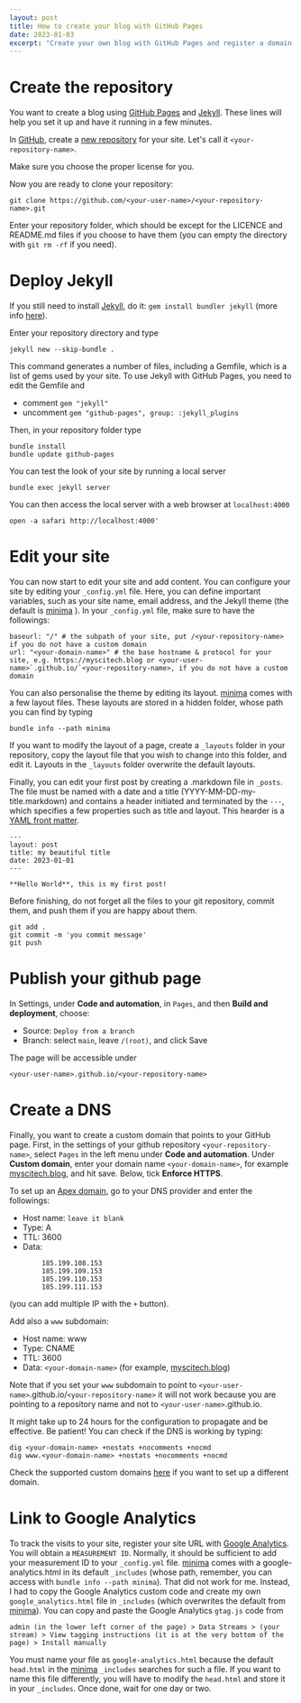 ```yaml
---
layout: post
title: How to create your blog with GitHub Pages
date: 2023-01-03
excerpt: "Create your own blog with GitHub Pages and register a domain to point to it, without interfering with your github.io page and other repository pages."
---
```


# Create the repository
You want to create a blog using [GitHub Pages][github-pages] and [Jekyll][jekyll].
These lines will help you set it up and have it running in a few minutes. 

In [GitHub][github], create a [new repository][github-new] for your site. Let's call it `<your-repository-name>`.

Make sure you choose the proper license for you. 

Now you are ready to clone your repository:

```
git clone https://github.com/<your-user-name>/<your-repository-name>.git
```

Enter your repository folder, which should be except for the LICENCE and README.md files if you choose to have them (you can empty the directory with `git rm -rf` if you need).

# Deploy Jekyll

If you still need to install [Jekyll][jekyll], do it: `gem install bundler jekyll` (more info [here][jekyll-install]).

Enter your repository directory and type
```
jekyll new --skip-bundle .
```

This command generates a number of files, including a Gemfile, which is a list of gems used by your site.
To use Jekyll with GitHub Pages, you need to edit the Gemfile and

- comment `gem "jekyll"`
- uncomment `gem "github-pages", group: :jekyll_plugins`

Then, in your repository folder type
```
bundle install
bundle update github-pages
```

You can test the look of your site by running a local server
```
bundle exec jekyll server
```
You can then access the local server with a web browser at `localhost:4000`

```
open -a safari http://localhost:4000'
```

# Edit your site
You can now start to edit your site and add content. You can configure your site by editing your `_config.yml` file. Here, you can define important variables, such as your site name, email address, and the Jekyll theme (the default is [minima][minima] ). In your `_config.yml` file, make sure to have the followings:
```
baseurl: "/" # the subpath of your site, put /<your-repository-name> if you do not have a custom domain 
url: "<your-domain-name>" # the base hostname & protocol for your site, e.g. https://myscitech.blog or <your-user-name>`.github.io/`<your-repository-name>, if you do not have a custom domain
```

You can also personalise the theme by editing its layout. [minima][minima] comes with a few layout files. These layouts are stored in a hidden folder, whose path you can find by typing 
```
bundle info --path minima
``` 

If you want to modify the layout of a page, create a `_layouts` folder in your repository, copy the layout file that you wish to change into this folder, and edit it. Layouts in the `_layouts` folder overwrite the default layouts.

Finally, you can edit your first post by creating a .markdown file in `_posts`. The file must be named with a date and a title (YYYY-MM-DD-my-title.markdown) and contains a header initiated and terminated by the `---`, which specifies a few properties such as title and layout. This hearder is a [YAML front matter][yaml-front-matter].
```
---
layout: post
title: my beautiful title
date: 2023-01-01
---

**Hello World**, this is my first post!
```
Before finishing, do not forget all the files to your git repository, commit them, and push them if you are happy about them.
```
git add .
git commit -m 'you commit message'
git push
```

# Publish your github page 

In Settings, under **Code and automation**, in `Pages`, and then **Build and deployment**, choose:
- Source: `Deploy from a branch`
- Branch: select `main`, leave `/(root)`, and click Save

The page will be accessible under 
```
<your-user-name>.github.io/<your-repository-name>
```

# Create a DNS

Finally, you want to create a custom domain that points to your GitHub page. First, in the settings of your github repository `<your-repository-name>`, select `Pages` in the left menu under **Code and automation**. 
Under **Custom domain**, enter your domain name `<your-domain-name>`, for example [myscitech.blog][this-blog], and hit save. Below, tick **Enforce HTTPS**. 

To set up an [Apex domain][github-pages-apex], go to your DNS provider and enter the followings:
- Host name: `leave it blank`
- Type: A
- TTL: 3600
- Data: 
```
        185.199.108.153
        185.199.109.153
        185.199.110.153
        185.199.111.153
```
(you can add multiple IP with the `+` button).

Add also a `www` subdomain:
- Host name: www
- Type: CNAME
- TTL: 3600
- Data: `<your-domain-name>` (for example, [myscitech.blog][this-blog])

Note that if you set your `www` subdomain to point to `<your-user-name>`.github.io/`<your-repository-name>` it will not work because you are pointing to a repository name and not to `<your-user-name>`.github.io.

It might take up to 24 hours for the configuration to propagate and be effective. Be patient!
You can check if the DNS is working by typing:
```
dig <your-domain-name> +nostats +nocomments +nocmd
dig www.<your-domain-name> +nostats +nocomments +nocmd
```

Check the supported custom domains [here][github-dns] if you want to set up a different domain.

# Link to Google Analytics

To track the visits to your site, register your site URL with [Google Analytics][google-analytics]. You will obtain a `MEASUREMENT ID`.
Normally, it should be sufficient to add your measurement ID to your `_config.yml` file. [minima][minima] comes with a google-analytics.html in its default `_includes` (whose path, remember, you can access with `bundle info --path minima`).
That did not work for me. Instead, I had to copy the Google Analytics custom code and create my own `google_analytics.html` file in `_includes` (which overwrites the default from [minima][minima]). 
You can copy and paste the Google Analytics `gtag.js` code from 
```
admin (in the lower left corner of the page) > Data Streams > (your stream) > View tagging instructions (it is at the very bottom of the page) > Install manually
```
You must name your file as `google-analytics.html` because the default `head.html` in the [minima][minima] `_includes` searches for such a file. If you want to name this file differently, you will have to modify the `head.html` and store it in your `_includes`.
Once done, wait for one day or two.

[github-pages]: https://pages.github.com
[github-pages-apex]: https://docs.github.com/en/pages/configuring-a-custom-domain-for-your-github-pages-site/about-custom-domains-and-github-pages#using-an-apex-domain-for-your-github-pages-site
[github]: https://github.com
[github-new]: https://github.com/new
[github-dns]: https://docs.github.com/en/pages/configuring-a-custom-domain-for-your-github-pages-site/about-custom-domains-and-github-pages#supported-custom-domains
[jekyll]: https://jekyllrb.com
[jekyll-install]: https://jekyllrb.com/docs/
[minima]: https://github.com/jekyll/minima#minima
[this-blog]: https://myscitech.blog
[yaml-front-matter]: https://jekyllrb.com/docs/front-matter/
[google-analytics]: https://analytics.google.com
